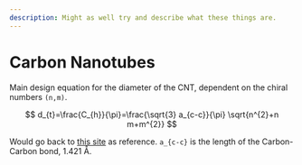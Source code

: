 ```yaml
---
description: Might as well try and describe what these things are.
---
```


# Carbon Nanotubes

Main design equation for the diameter of the CNT, dependent on the chiral numbers `(n,m)`.  

$$
d_{t}=\frac{C_{h}}{\pi}=\frac{\sqrt{3} a_{c-c}}{\pi} \sqrt{n^{2}+n m+m^{2}}
$$

Would go back to [this site](http://www.photon.t.u-tokyo.ac.jp/~maruyama/kataura/chirality.html) as reference. `a_{c-c}` is the length of the Carbon-Carbon bond, 1.421 Å.

